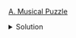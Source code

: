 [A. Musical Puzzle](https://codeforces.com/contest/1833/problem/A)

<details><summary>Solution</summary>

![](../../../assets/1833A.png)

</details>
